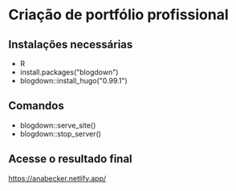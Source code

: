 # Criação de portfólio profissional

 ## Instalações necessárias
 - R
 - install.packages("blogdown") 
 - blogdown::install_hugo("0.99.1")

## Comandos
 - blogdown::serve_site() 
 - blogdown::stop_server()

 ## Acesse o resultado final
https://anabecker.netlify.app/